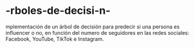 # -rboles-de-decisi-n-
mplementación de un árbol de decisión para predecir si una persona es influencer o no, en función del numero de seguidores en las redes sociales: Facebook, YouTube, TikTok e Instagram.
